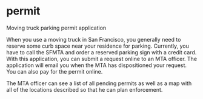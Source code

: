 permit
======

Moving truck parking permit application

When you use a moving truck in San Francisco, you generally need to reserve some curb space near your residence for parking. Currently, you have to call the SFMTA and order a reserved parking sign with a credit card. With this application, you can submit a request online to an MTA officer. The application will email you when the MTA has dispositioned your request. You can also pay for the permit online. 

The MTA officer can see a list of all pending permits as well as a map with all of the locations described so that he can plan enforcement. 

